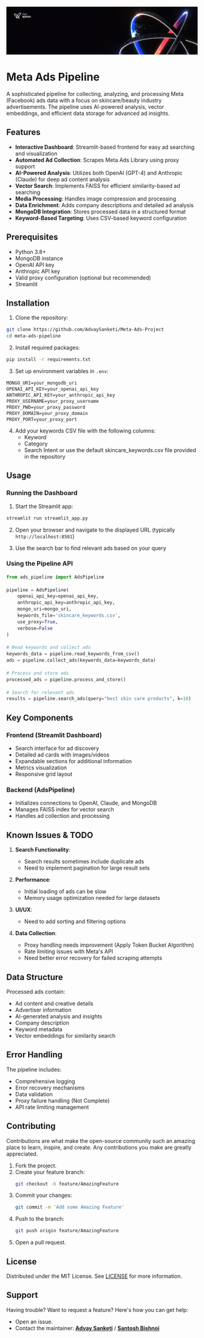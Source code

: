 ![Twospoon Banner](assets/banner.png)

# Meta Ads Pipeline

A sophisticated pipeline for collecting, analyzing, and processing Meta (Facebook) ads data with a focus on skincare/beauty industry advertisements. The pipeline uses AI-powered analysis, vector embeddings, and efficient data storage for advanced ad insights.

## Features

- **Interactive Dashboard**: Streamlit-based frontend for easy ad searching and visualization
- **Automated Ad Collection**: Scrapes Meta Ads Library using proxy support
- **AI-Powered Analysis**: Utilizes both OpenAI (GPT-4) and Anthropic (Claude) for deep ad content analysis
- **Vector Search**: Implements FAISS for efficient similarity-based ad searching
- **Media Processing**: Handles image compression and processing
- **Data Enrichment**: Adds company descriptions and detailed ad analysis
- **MongoDB Integration**: Stores processed data in a structured format
- **Keyword-Based Targeting**: Uses CSV-based keyword configuration

## Prerequisites

- Python 3.8+
- MongoDB instance
- OpenAI API key
- Anthropic API key
- Valid proxy configuration (optional but recommended)
- Streamlit

## Installation

1. Clone the repository:

```bash
git clone https://github.com/AdvaySanketi/Meta-Ads-Project
cd meta-ads-pipeline
```

2. Install required packages:

```bash
pip install -r requirements.txt
```

3. Set up environment variables in `.env`:

```env
MONGO_URI=your_mongodb_uri
OPENAI_API_KEY=your_openai_api_key
ANTHROPIC_API_KEY=your_anthropic_api_key
PROXY_USERNAME=your_proxy_username
PROXY_PWD=your_proxy_password
PROXY_DOMAIN=your_proxy_domain
PROXY_PORT=your_proxy_port
```

4. Add your keywords CSV file with the following columns:
   - Keyword
   - Category
   - Search Intent
     or use the default skincare_keywords.csv file provided in the repository

## Usage

### Running the Dashboard

1. Start the Streamlit app:

```bash
streamlit run streamlit_app.py
```

2. Open your browser and navigate to the displayed URL (typically `http://localhost:8501`)

3. Use the search bar to find relevant ads based on your query

### Using the Pipeline API

```python
from ads_pipeline import AdsPipeline

pipeline = AdsPipeline(
    openai_api_key=openai_api_key,
    anthropic_api_key=anthropic_api_key,
    mongo_uri=mongo_uri,
    keywords_file='skincare_keywords.csv',
    use_proxy=True,
    verbose=False
)

# Read keywords and collect ads
keywords_data = pipeline.read_keywords_from_csv()
ads = pipeline.collect_ads(keywords_data=keywords_data)

# Process and store ads
processed_ads = pipeline.process_and_store()

# Search for relevant ads
results = pipeline.search_ads(query="best skin care products", k=10)
```

## Key Components

### Frontend (Streamlit Dashboard)

- Search interface for ad discovery
- Detailed ad cards with images/videos
- Expandable sections for additional information
- Metrics visualization
- Responsive grid layout

### Backend (AdsPipeline)

- Initializes connections to OpenAI, Claude, and MongoDB
- Manages FAISS index for vector search
- Handles ad collection and processing

## Known Issues & TODO

1. **Search Functionality**:

   - Search results sometimes include duplicate ads
   - Need to implement pagination for large result sets

2. **Performance**:

   - Initial loading of ads can be slow
   - Memory usage optimization needed for large datasets

3. **UI/UX**:

   - Need to add sorting and filtering options

4. **Data Collection**:
   - Proxy handling needs improvement (Apply Token Bucket Algorithm)
   - Rate limiting issues with Meta's API
   - Need better error recovery for failed scraping attempts

## Data Structure

Processed ads contain:

- Ad content and creative details
- Advertiser information
- AI-generated analysis and insights
- Company description
- Keyword metadata
- Vector embeddings for similarity search

## Error Handling

The pipeline includes:

- Comprehensive logging
- Error recovery mechanisms
- Data validation
- Proxy failure handling (Not Complete)
- API rate limiting management

## Contributing

Contributions are what make the open-source community such an amazing place to learn, inspire, and create. Any contributions you make are greatly appreciated.

1. Fork the project.
2. Create your feature branch:
   ```bash
   git checkout -b feature/AmazingFeature
   ```
3. Commit your changes:
   ```bash
   git commit -m 'Add some Amazing Feature'
   ```
4. Push to the branch:
   ```bash
   git push origin feature/AmazingFeature
   ```
5. Open a pull request.

## License

Distributed under the MIT License. See [LICENSE](LICENSE) for more information.

## Support

Having trouble? Want to request a feature? Here's how you can get help:

- Open an issue.
- Contact the maintainer: [**Advay Sanketi**](mailto:advay2807@gmail.com) / [**Santosh Bishnoi**](mailto:santosh@twospoon.ai)
